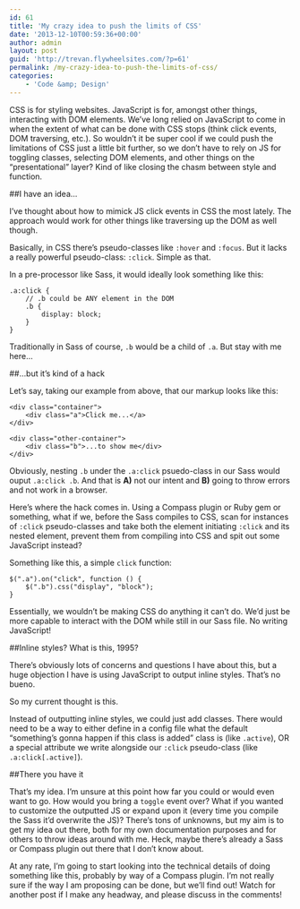 ```yaml
---
id: 61
title: 'My crazy idea to push the limits of CSS'
date: '2013-12-10T00:59:36+00:00'
author: admin
layout: post
guid: 'http://trevan.flywheelsites.com/?p=61'
permalink: /my-crazy-idea-to-push-the-limits-of-css/
categories:
    - 'Code &amp; Design'
---
```


CSS is for styling websites. JavaScript is for, amongst other things, interacting with DOM elements. We’ve long relied on JavaScript to come in when the extent of what can be done with CSS stops (think click events, DOM traversing, etc.). So wouldn’t it be super cool if we could push the limitations of CSS just a little bit further, so we don’t have to rely on JS for toggling classes, selecting DOM elements, and other things on the “presentational” layer? Kind of like closing the chasm between style and function.

\##I have an idea…

I’ve thought about how to mimick JS click events in CSS the most lately. The approach would work for other things like traversing up the DOM as well though.

Basically, in CSS there’s pseudo-classes like `:hover` and `:focus`. But it lacks a really powerful pseudo-class: `:click`. Simple as that.

In a pre-processor like Sass, it would ideally look something like this:

```
.a:click {
    // .b could be ANY element in the DOM
    .b {
        display: block;
    }
}

```

Traditionally in Sass of course, `.b` would be a child of `.a`. But stay with me here…

\##…but it’s kind of a hack

Let’s say, taking our example from above, that our markup looks like this:

```
<div class="container">
    <div class="a">Click me...</a>
</div>

<div class="other-container">
    <div class="b">...to show me</div>
</div>

```

Obviously, nesting `.b` under the `.a:click` psuedo-class in our Sass would ouput `.a:click .b`. And that is **A)** not our intent and **B)** going to throw errors and not work in a browser.

Here’s where the hack comes in. Using a Compass plugin or Ruby gem or something, what if we, before the Sass compiles to CSS, scan for instances of `:click` pseudo-classes and take both the element initiating `:click` and its nested element, prevent them from compiling into CSS and spit out some JavaScript instead?

Something like this, a simple `click` function:

```
$(".a").on("click", function () {
    $(".b").css("display", "block");
}

```

Essentially, we wouldn’t be making CSS do anything it can’t do. We’d just be more capable to interact with the DOM while still in our Sass file. No writing JavaScript!

\##Inline styles? What is this, 1995?

There’s obviously lots of concerns and questions I have about this, but a huge objection I have is using JavaScript to output inline styles. That’s no bueno.

So my current thought is this.

Instead of outputting inline styles, we could just add classes. There would need to be a way to either define in a config file what the default “something’s gonna happen if this class is added” class is (like `.active`), OR a special attribute we write alongside our `:click` pseudo-class (like `.a:click[.active]`).

\##There you have it

That’s my idea. I’m unsure at this point how far you could or would even want to go. How would you bring a `toggle` event over? What if you wanted to customize the outputted JS or expand upon it (every time you compile the Sass it’d overwrite the JS)? There’s tons of unknowns, but my aim is to get my idea out there, both for my own documentation purposes and for others to throw ideas around with me. Heck, maybe there’s already a Sass or Compass plugin out there that I don’t know about.

At any rate, I’m going to start looking into the technical details of doing something like this, probably by way of a Compass plugin. I’m not really sure if the way I am proposing can be done, but we’ll find out! Watch for another post if I make any headway, and please discuss in the comments!